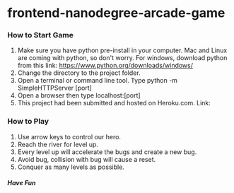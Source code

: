 frontend-nanodegree-arcade-game
===============================
### How to Start Game

1. Make sure you have python pre-install in your computer. Mac and Linux are coming with python, so don't worry. For
windows, download python from this link: https://www.python.org/downloads/windows/
2. Change the directory to the project folder.
3. Open a terminal or command line tool. Type python -m SimpleHTTPServer [port]
4. Open a browser then type localhost:[port]
5. This project had been submitted and hosted on Heroku.com. Link:

### How to Play

1. Use arrow keys to control our hero.
2. Reach the river for level up.
3. Every level up will accelerate the bugs and create a new bug.
4. Avoid bug, collision with bug will cause a reset.
5. Conquer as many levels as possible.

##### Have Fun #####


